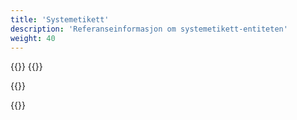 ```yaml
---
title: 'Systemetikett'
description: 'Referanseinformasjon om systemetikett-entiteten'
weight: 40
---
```


{{<dialogportenswaggerselector>}}
{{<swaggerload>}}

{{<notyetwritten>}}


{{<children />}}
